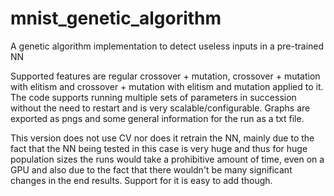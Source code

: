 # mnist_genetic_algorithm
A genetic algorithm implementation to detect useless inputs in a pre-trained NN

Supported features are regular crossover + mutation, crossover + mutation with elitism and crossover + mutation with elitism and mutation applied to it.
The code supports running multiple sets of parameters in succession without the need to restart and is very scalable/configurable.
Graphs are exported as pngs and some general information for the run as a txt file.

This version does not use CV nor does it retrain the NN, mainly due to the fact that the
NN being tested in this case is very huge and thus for huge population sizes the runs would take a prohibitive amount of time,
even on a GPU and also due to the fact that there wouldn't be many significant changes in the end results. Support for it is easy to add though.
